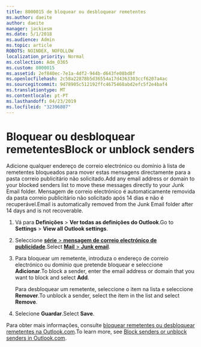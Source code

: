 ```yaml
---
title: 8000015 de bloquear ou desbloquear remetentes
ms.author: daeite
author: daeite
manager: jackiesm
ms.date: 5/1/2018
ms.audience: Admin
ms.topic: article
ROBOTS: NOINDEX, NOFOLLOW
localization_priority: Normal
ms.collection: Adm_O365
ms.custom: 8000015
ms.assetid: 2ef840ec-7e1a-4df2-944b-d643fe08bd8f
ms.openlocfilehash: 2c58a22878b5d36554a17d4363303ccf6207a4ac
ms.sourcegitcommit: 9d78905c512192ffc4675468abd2efc5f2e4baf4
ms.translationtype: MT
ms.contentlocale: pt-PT
ms.lasthandoff: 04/23/2019
ms.locfileid: "32396807"
---
```

# <a name="block-or-unblock-senders"></a><span data-ttu-id="3b95f-102">Bloquear ou desbloquear remetentes</span><span class="sxs-lookup"><span data-stu-id="3b95f-102">Block or unblock senders</span></span>

<span data-ttu-id="3b95f-103">Adicione qualquer endereço de correio electrónico ou domínio à lista de remetentes bloqueados para mover estas mensagens directamente para a pasta correio publicitário não solicitado.</span><span class="sxs-lookup"><span data-stu-id="3b95f-103">Add any email address or domain to your blocked senders list to move these messages directly to your Junk Email folder.</span></span> <span data-ttu-id="3b95f-104">Mensagem de correio electrónico é automaticamente removida da pasta correio publicitário não solicitado após 14 dias e não é recuperável.</span><span class="sxs-lookup"><span data-stu-id="3b95f-104">Email is automatically removed from the Junk Email folder after 14 days and is not recoverable.</span></span>
  
1. <span data-ttu-id="3b95f-105">Vá para **Definições** \> **Ver todas as definições do Outlook**.</span><span class="sxs-lookup"><span data-stu-id="3b95f-105">Go to **Settings** \> **View all Outlook settings**.</span></span> 
    
2. <span data-ttu-id="3b95f-106">Seleccione [ **série** \> **mensagem de correio electrónico de publicidade**](https://outlook.live.com/mail/options/mail/junkEmail).</span><span class="sxs-lookup"><span data-stu-id="3b95f-106">Select [**Mail** \> **Junk email**](https://outlook.live.com/mail/options/mail/junkEmail).</span></span> 
    
3. <span data-ttu-id="3b95f-107">Para bloquear um remetente, introduza o endereço de correio electrónico ou domínio que pretende bloquear e seleccione **Adicionar**.</span><span class="sxs-lookup"><span data-stu-id="3b95f-107">To block a sender, enter the email address or domain that you want to block and select **Add**.</span></span> 
    
    <span data-ttu-id="3b95f-108">Para desbloquear um remetente, seleccione o item na lista e seleccione **Remover**.</span><span class="sxs-lookup"><span data-stu-id="3b95f-108">To unblock a sender, select the item in the list and select **Remove**.</span></span>
    
4. <span data-ttu-id="3b95f-109">Selecione **Guardar**.</span><span class="sxs-lookup"><span data-stu-id="3b95f-109">Select **Save**.</span></span> 
    
<span data-ttu-id="3b95f-110">Para obter mais informações, consulte [bloquear remetentes ou desbloquear remetentes na Outlook.com](https://go.microsoft.com/fwlink/p/?linkid=873133).</span><span class="sxs-lookup"><span data-stu-id="3b95f-110">To learn more, see [Block senders or unblock senders in Outlook.com](https://go.microsoft.com/fwlink/p/?linkid=873133).</span></span>
  

